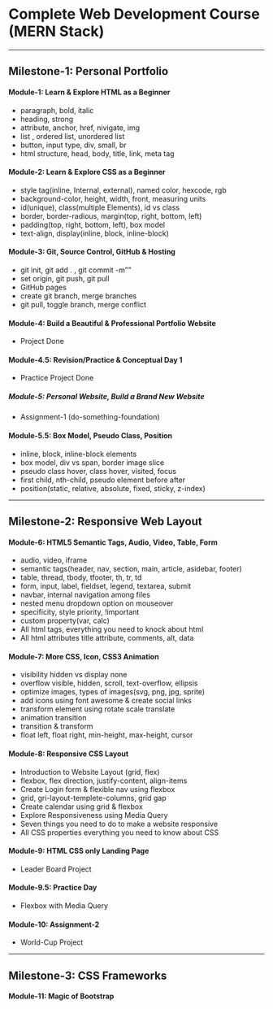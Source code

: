 # Complete Web Development Course (MERN Stack)

---

## Milestone-1: Personal Portfolio

#### Module-1: Learn & Explore HTML as a Beginner

- paragraph, bold, italic
- heading, strong
- attribute, anchor, href, nivigate, img
- list , ordered list, unordered list
- button, input type, div, small, br
- html structure, head, body, title, link, meta tag
  <br>

#### Module-2: Learn & Explore CSS as a Beginner

- style tag(inline, Internal, external), named color, hexcode, rgb
- background-color, height, width, front, measuring units
- id(unique), class(multiple Elements), id vs class
- border, border-radious, margin(top, right, bottom, left)
- padding(top, right, bottom, left), box model
- text-align, display(inline, block, inline-block)
  <br>

#### Module-3: Git, Source Control, GitHub & Hosting

- git init, git add . , git commit -m””
- set origin, git push, git pull
- GitHub pages
- create git branch, merge branches
- git pull, toggle branch, merge conflict
  <br>

#### Module-4: Build a Beautiful & Professional Portfolio Website

- Project Done
  <br>

#### Module-4.5: Revision/Practice & Conceptual Day 1

- Practice Project Done
  <br>

##### Module-5: Personal Website, Build a Brand New Website

- Assignment-1 (do-something-foundation)
  <br>

#### Module-5.5: Box Model, Pseudo Class, Position

- inline, block, inline-block elements
- box model, div vs span, border image slice
- pseudo class hover, class hover, visited, focus
- first child, nth-child, pseudo element before after
- position(static, relative, absolute, fixed, sticky, z-index)

---

## Milestone-2: Responsive Web Layout

#### Module-6: HTML5 Semantic Tags, Audio, Video, Table, Form

- audio, video, iframe
- semantic tags(header, nav, section, main, article, asidebar, footer)
- table, thread, tbody, tfooter, th, tr, td
- form, input, label, fieldset, legend, textarea, submit
- navbar, internal navigation among files
- nested menu dropdown option on mouseover
- specificity, style priority, !important
- custom property(var, calc)
- All html tags, everything you need to knock about html
- All html attributes title attribute, comments, alt, data
  <br>

#### Module-7: More CSS, Icon, CSS3 Animation

- visibility hidden vs display none
- overflow visible, hidden, scroll, text-overflow, ellipsis
- optimize images, types of images(svg, png, jpg, sprite)
- add icons using font awesome & create social links
- transform element using rotate scale translate
- animation transition
- transition & transform
- float left, float right, min-height, max-height, cursor
  <br>

#### Module-8: Responsive CSS Layout

- Introduction to Website Layout (grid, flex)
- flexbox, flex direction, justify-content, align-items
- Create Login form & flexible nav using flexbox
- grid, gri-layout-templete-columns, grid gap
- Create calendar using grid & flexbox
- Explore Responsiveness using Media Query
- Seven things you need to do to make a website responsive
- All CSS properties everything you need to know about CSS

#### Module-9: HTML CSS only Landing Page

- Leader Board Project

#### Module-9.5: Practice Day

- Flexbox with Media Query

#### Module-10: Assignment-2

- World-Cup Project

---

## Milestone-3: CSS Frameworks

#### Module-11: Magic of Bootstrap


